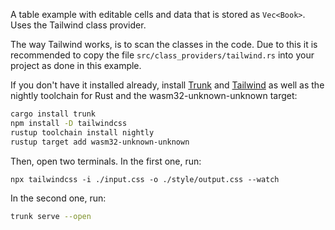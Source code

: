 A table example with editable cells and data that is stored as `Vec<Book>`.
Uses the Tailwind class provider.

The way Tailwind works, is to scan the classes in the code. Due to this it is
recommended to copy the file `src/class_providers/tailwind.rs` into your project as done in this example.

If you don't have it installed already, install [Trunk](https://trunkrs.dev/) and [Tailwind](https://tailwindcss.com/docs/installation)
as well as the nightly toolchain for Rust and the wasm32-unknown-unknown target:

```bash
cargo install trunk
npm install -D tailwindcss
rustup toolchain install nightly
rustup target add wasm32-unknown-unknown
```

Then, open two terminals. In the first one, run:

```
npx tailwindcss -i ./input.css -o ./style/output.css --watch
```

In the second one, run:

```bash
trunk serve --open
```